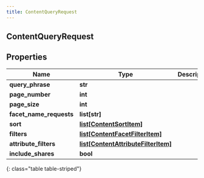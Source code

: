 ```yaml
---
title: ContentQueryRequest
---
```

## ContentQueryRequest

## Properties

|Name | Type | Description | Notes|
|------------ | ------------- | ------------- | -------------|
| **query_phrase** | **str** |  | [optional] |
| **page_number** | **int** |  | [optional] |
| **page_size** | **int** |  | [optional] |
| **facet_name_requests** | **list[str]** |  | [optional] |
| **sort** | [**list[ContentSortItem]**](ContentSortItem.html) |  | [optional] |
| **filters** | [**list[ContentFacetFilterItem]**](ContentFacetFilterItem.html) |  | [optional] |
| **attribute_filters** | [**list[ContentAttributeFilterItem]**](ContentAttributeFilterItem.html) |  | [optional] |
| **include_shares** | **bool** |  | [optional] |
{: class="table table-striped"}


